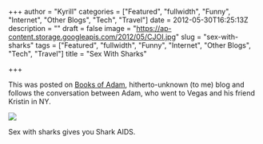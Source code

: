+++
author = "Kyrill"
categories = ["Featured", "fullwidth", "Funny", "Internet", "Other Blogs", "Tech", "Travel"]
date = 2012-05-30T16:25:13Z
description = ""
draft = false
image = "https://ap-content.storage.googleapis.com/2012/05/CJOI.jpg"
slug = "sex-with-sharks"
tags = ["Featured", "fullwidth", "Funny", "Internet", "Other Blogs", "Tech", "Travel"]
title = "Sex With Sharks"

+++


This was posted on [Books of Adam](http://www.booksofadam.com/2012/02/texting-level-expert.html), hitherto-unknown (to me) blog and follows the conversation between Adam, who went to Vegas and his friend Kristin in NY.

![](http://antisp.in/blog/wp-content/uploads/2012/05/CJOI.jpg)

Sex with sharks gives you Shark AIDS.


